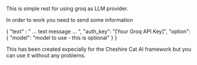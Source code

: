 This is simple rest for using groq as LLM provider.

In order to work you need to send some information

{
  "text" : " ... text message ... ",
  "auth_key": "[Your Groq API Key]",
  "option": {
              "model": "model to use - this is optional"
              }
}

This has been created expecially for the Cheshire Cat AI framework but you can use it without any problems.






